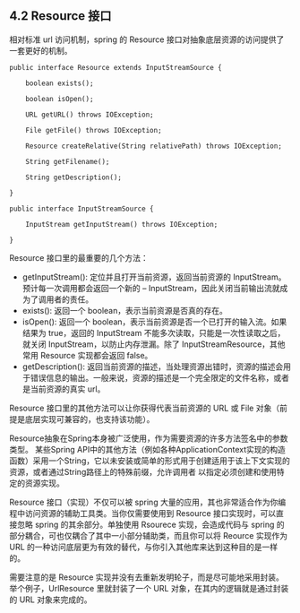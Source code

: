 ## 4.2 Resource 接口

相对标准 url 访问机制，spring 的 Resource 接口对抽象底层资源的访问提供了一套更好的机制。

```
public interface Resource extends InputStreamSource {

    boolean exists();

    boolean isOpen();

    URL getURL() throws IOException;

    File getFile() throws IOException;

    Resource createRelative(String relativePath) throws IOException;

    String getFilename();

    String getDescription();

}
```

```
public interface InputStreamSource {

    InputStream getInputStream() throws IOException;

}
```

Resource 接口里的最重要的几个方法：

* getInputStream\(\): 定位并且打开当前资源，返回当前资源的 InputStream。预计每一次调用都会返回一个新的 – InputStream，因此关闭当前输出流就成为了调用者的责任。
* exists\(\): 返回一个 boolean，表示当前资源是否真的存在。
* isOpen\(\): 返回一个 boolean，表示当前资源是否一个已打开的输入流。如果结果为 true，返回的 InputStream 不能多次读取，只能是一次性读取之后，就关闭 InputStream，以防止内存泄漏。除了 InputStreamResource，其他常用 Resource 实现都会返回 false。
* getDescription\(\): 返回当前资源的描述，当处理资源出错时，资源的描述会用于错误信息的输出。一般来说，资源的描述是一个完全限定的文件名称，或者是当前资源的真实 url。

Resource 接口里的其他方法可以让你获得代表当前资源的 URL 或 File 对象（前提是底层实现可兼容的，也支持该功能）。

Resource抽象在Spring本身被广泛使用，作为需要资源的许多方法签名中的参数类型。 某些Spring API中的其他方法（例如各种ApplicationContext实现的构造函数）采用一个String，它以未安装或简单的形式用于创建适用于该上下文实现的资源，或者通过String路径上的特殊前缀，允许调用者 以指定必须创建和使用特定的资源实现。

Resource 接口（实现）不仅可以被 spring 大量的应用，其也非常适合作为你编程中访问资源的辅助工具类。当你仅需要使用到 Resource 接口实现时，可以直接忽略 spring 的其余部分。单独使用 Rsourece 实现，会造成代码与 spring 的部分耦合，可也仅耦合了其中一小部分辅助类，而且你可以将 Reource 实现作为 URL 的一种访问底层更为有效的替代，与你引入其他库来达到这种目的是一样的。

需要注意的是 Resource 实现并没有去重新发明轮子，而是尽可能地采用封装。举个例子，UrlResource 里就封装了一个 URL 对象，在其内的逻辑就是通过封装的 URL 对象来完成的。


